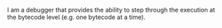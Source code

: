 I am a debugger that provides the ability to step through the execution at the bytecode level (e.g. one bytecode at a time).